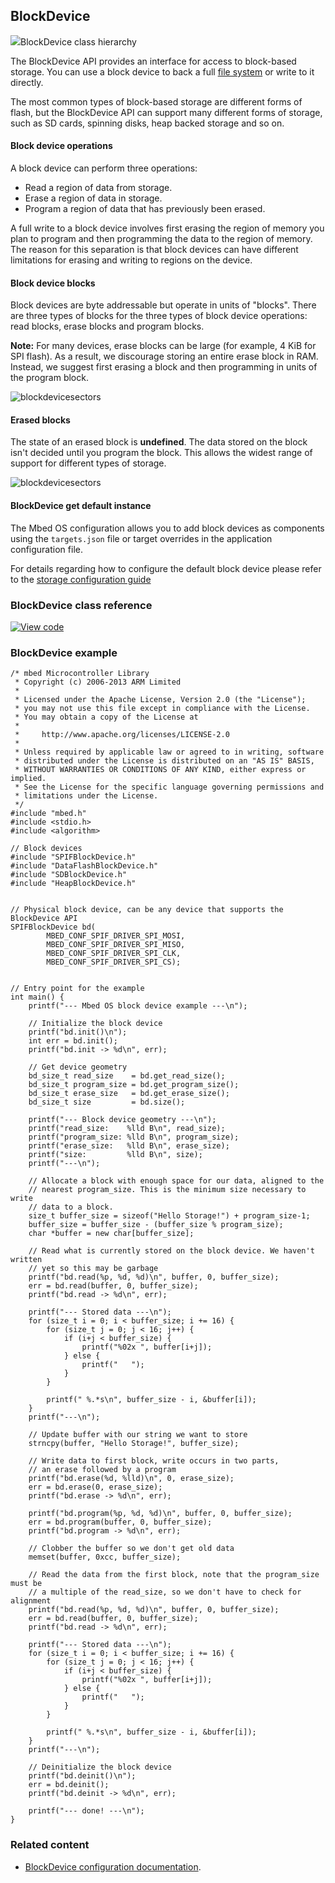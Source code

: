 ## BlockDevice

<span class="images">![](http://os-doc-builder.test.mbed.com/docs/development/mbed-os-api-doxy/class_block_device.png)<span>BlockDevice class hierarchy</span></span>

The BlockDevice API provides an interface for access to block-based storage. You can use a block device to back a full [file system](../porting/porting-storage.html#contributing-filesystem) or write to it directly.

The most common types of block-based storage are different forms of flash, but the BlockDevice API can support many different forms of storage, such as SD cards, spinning disks, heap backed storage and so on.

#### Block device operations

A block device can perform three operations:

- Read a region of data from storage.
- Erase a region of data in storage.
- Program a region of data that has previously been erased.

A full write to a block device involves first erasing the region of memory you plan to program and then programming the data to the region of memory. The reason for this separation is that block devices can have different limitations for erasing and writing to regions on the device.

#### Block device blocks

Block devices are byte addressable but operate in units of "blocks". There are three types of blocks for the three types of block device operations: read blocks, erase blocks and program blocks.

<span class="notes">**Note:** For many devices, erase blocks can be large (for example, 4 KiB for SPI flash). As a result, we discourage storing an entire erase block in RAM. Instead, we suggest first erasing a block and then programming in units of the program block.</span>

![blockdevicesectors](https://s3-us-west-2.amazonaws.com/mbed-os-docs-images/blockdevice_block_size.png)

#### Erased blocks

The state of an erased block is **undefined**. The data stored on the block isn't decided until you program the block. This allows the widest range of support for different types of storage.

![blockdevicesectors](https://s3-us-west-2.amazonaws.com/mbed-os-docs-images/blockdevice_erase_block.png)

#### BlockDevice get default instance

The Mbed OS configuration allows you to add block devices as components using the `targets.json` file or target overrides in the application configuration file.

For details regarding how to configure the default block device please refer to the [storage configuration guide](../reference/configuration-storage.html)

### BlockDevice class reference

[![View code](https://www.mbed.com/embed/?type=library)](http://os-doc-builder.test.mbed.com/docs/development/mbed-os-api-doxy/class_block_device.html)

### BlockDevice example

```
/* mbed Microcontroller Library
 * Copyright (c) 2006-2013 ARM Limited
 *
 * Licensed under the Apache License, Version 2.0 (the "License");
 * you may not use this file except in compliance with the License.
 * You may obtain a copy of the License at
 *
 *     http://www.apache.org/licenses/LICENSE-2.0
 *
 * Unless required by applicable law or agreed to in writing, software
 * distributed under the License is distributed on an "AS IS" BASIS,
 * WITHOUT WARRANTIES OR CONDITIONS OF ANY KIND, either express or implied.
 * See the License for the specific language governing permissions and
 * limitations under the License.
 */
#include "mbed.h"
#include <stdio.h>
#include <algorithm>

// Block devices
#include "SPIFBlockDevice.h"
#include "DataFlashBlockDevice.h"
#include "SDBlockDevice.h"
#include "HeapBlockDevice.h"


// Physical block device, can be any device that supports the BlockDevice API
SPIFBlockDevice bd(
        MBED_CONF_SPIF_DRIVER_SPI_MOSI,
        MBED_CONF_SPIF_DRIVER_SPI_MISO,
        MBED_CONF_SPIF_DRIVER_SPI_CLK,
        MBED_CONF_SPIF_DRIVER_SPI_CS);


// Entry point for the example
int main() {
    printf("--- Mbed OS block device example ---\n");

    // Initialize the block device
    printf("bd.init()\n");
    int err = bd.init();
    printf("bd.init -> %d\n", err);

    // Get device geometry
    bd_size_t read_size    = bd.get_read_size();
    bd_size_t program_size = bd.get_program_size();
    bd_size_t erase_size   = bd.get_erase_size();
    bd_size_t size         = bd.size();

    printf("--- Block device geometry ---\n");
    printf("read_size:    %lld B\n", read_size);
    printf("program_size: %lld B\n", program_size);
    printf("erase_size:   %lld B\n", erase_size);
    printf("size:         %lld B\n", size);
    printf("---\n");

    // Allocate a block with enough space for our data, aligned to the
    // nearest program_size. This is the minimum size necessary to write
    // data to a block.
    size_t buffer_size = sizeof("Hello Storage!") + program_size-1;
    buffer_size = buffer_size - (buffer_size % program_size);
    char *buffer = new char[buffer_size];

    // Read what is currently stored on the block device. We haven't written
    // yet so this may be garbage
    printf("bd.read(%p, %d, %d)\n", buffer, 0, buffer_size);
    err = bd.read(buffer, 0, buffer_size);
    printf("bd.read -> %d\n", err);

    printf("--- Stored data ---\n");
    for (size_t i = 0; i < buffer_size; i += 16) {
        for (size_t j = 0; j < 16; j++) {
            if (i+j < buffer_size) {
                printf("%02x ", buffer[i+j]);
            } else {
                printf("   ");
            }
        }

        printf(" %.*s\n", buffer_size - i, &buffer[i]);
    }
    printf("---\n");

    // Update buffer with our string we want to store
    strncpy(buffer, "Hello Storage!", buffer_size);

    // Write data to first block, write occurs in two parts,
    // an erase followed by a program
    printf("bd.erase(%d, %lld)\n", 0, erase_size);
    err = bd.erase(0, erase_size);
    printf("bd.erase -> %d\n", err);

    printf("bd.program(%p, %d, %d)\n", buffer, 0, buffer_size);
    err = bd.program(buffer, 0, buffer_size);
    printf("bd.program -> %d\n", err);

    // Clobber the buffer so we don't get old data
    memset(buffer, 0xcc, buffer_size);

    // Read the data from the first block, note that the program_size must be
    // a multiple of the read_size, so we don't have to check for alignment
    printf("bd.read(%p, %d, %d)\n", buffer, 0, buffer_size);
    err = bd.read(buffer, 0, buffer_size);
    printf("bd.read -> %d\n", err);

    printf("--- Stored data ---\n");
    for (size_t i = 0; i < buffer_size; i += 16) {
        for (size_t j = 0; j < 16; j++) {
            if (i+j < buffer_size) {
                printf("%02x ", buffer[i+j]);
            } else {
                printf("   ");
            }
        }

        printf(" %.*s\n", buffer_size - i, &buffer[i]);
    }
    printf("---\n");

    // Deinitialize the block device
    printf("bd.deinit()\n");
    err = bd.deinit();
    printf("bd.deinit -> %d\n", err);

    printf("--- done! ---\n");
}
```

### Related content

- [BlockDevice configuration documentation](../reference/configuration-storage.html#blockdevice-default-configuration).
